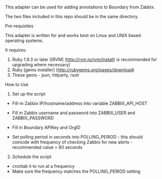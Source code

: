 This adapter can be used for adding annotations to Boundary from Zabbix.

The two files included in this repo should be in the same directory.

Pre-requisites

This adapter is written for and works best on Linux and UNIX based operating systems. 

It requires: 

1. Ruby 1.9.3 or later ([RVM] (http://rvm.io/rvm/install) is recommended for upgrading where necessary)
2. Ruby [gems installer] (http://rubygems.org/pages/download)
3. These gems - json, httparty, rsolr

How to Use

1. Set up the script

- Fill-in Zabbix IP/hostname/address into variable ZABBIX_API_HOST
- Fill in Zabbix username and password into ZABBIX_USER and ZABBIX_PASSWORD

- Fill in Boundary APIKey and OrgID
- Set polling period in seconds into POLLING_PERIOD - this should coincide with frequency of checking Zabbix for new alerts - recommended value = 60 seconds

2. Schedule the script 

- crontab it to run at a frequency
- Make sure the frequency matches the POLLING_PERIOD setting
